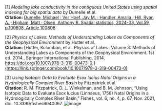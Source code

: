 
[1] *Modeling lake conductivity in the contiguous United States using spatial indexing for big spatial data* by Dumelle et al. \
**Citation:** [Dumelle, Michael ; Ver Hoef, Jay M. ; Handler, Amalia ; Hill, Ryan A. ; Higham, Matt ; Olsen, Anthony R.
Spatial statistics, 2024-03, Vol.59, p.100808, Article 100808](https://mines.primo.exlibrisgroup.com/discovery/fulldisplay?docid=cdi_crossref_primary_10_1016_j_spasta_2023_100808&context=PC&vid=01COLSCHL_INST:MINES&lang=en&search_scope=MyInst_and_CI&adaptor=Primo%20Central&tab=Everything&query=any,contains,conductivity%20of%20lakes&mode=Basic)

[2] *Physics of Lakes: Methods of Understanding Lakes as Components of the Geophysical Environment* by Hutter et al. \
**Citation:** [Hutter, Kolumban, et al. Physics of Lakes : Volume 3: Methods of Understanding Lakes as Components of the Geophysical Environment. 1st ed. 2014., Springer International Publishing, 2014, https://doi.org/10.1007/978-3-319-00473-0.](https://link.springer.com/book/10.1007/978-3-319-00473-0)

[3] *Using Isotopic Data to Evaluate Esox lucius Natal Origins in a Hydrologically Complex River Basin* by Fitzpatrick et al. \
**Citation:** R. M. Fitzpatrick, D. L. Winkelman, and B. M. Johnson, “Using Isotopic Data to Evaluate Esox lucius (Linnaeus, 1758) Natal Origins in a Hydrologically Complex River Basin,” Fishes, vol. 6, no. 4, p. 67, Nov. 2021, doi: 10.3390/fishes6040067.
![image](https://github.com/user-attachments/assets/65300ac3-7ccd-41c1-b8c1-51d4d6e04e3c)
